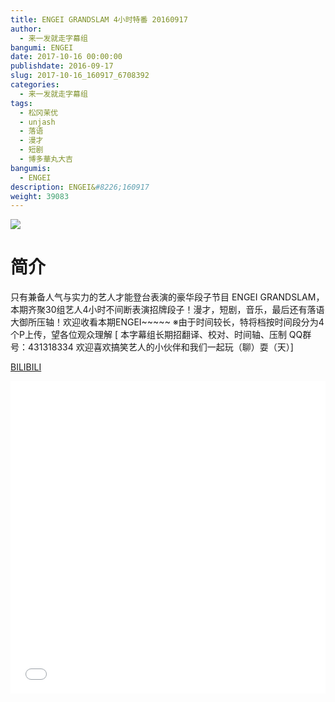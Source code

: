 ```yaml
---
title: ENGEI GRANDSLAM 4小时特番 20160917
author: 
  - 来一发就走字幕组
bangumi: ENGEI
date: 2017-10-16 00:00:00
publishdate: 2016-09-17
slug: 2017-10-16_160917_6708392
categories: 
  - 来一发就走字幕组
tags: 
  - 松冈茉优
  - unjash
  - 落语
  - 漫才
  - 短剧
  - 博多華丸大吉
bangumis: 
  - ENGEI
description: ENGEI&#8226;160917
weight: 39083
---
```


![](https://i.imgur.com/a92duvM.jpg)

# 简介  
只有兼备人气与实力的艺人才能登台表演的豪华段子节目 ENGEI GRANDSLAM，本期齐聚30组艺人4小时不间断表演招牌段子！漫才，短剧，音乐，最后还有落语大御所压轴！欢迎收看本期ENGEI~~~~~
※由于时间较长，特将档按时间段分为4个P上传，望各位观众理解
[ 本字幕组长期招翻译、校对、时间轴、压制   QQ群号：431318334 欢迎喜欢搞笑艺人的小伙伴和我们一起玩（聊）耍（天）]

  [BILIBILI](https://www.bilibili.com/video/av6708392/)


<div class="vcontainer">  <iframe class='video' src="//www.bilibili.com/html/html5player.html?cid=10921983&aid=6708392" width="100%" height="500" frameborder="0" allowfullscreen="allowfullscreen"></iframe></div>
